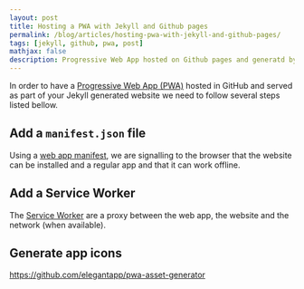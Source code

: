 ```yaml
---
layout: post
title: Hosting a PWA with Jekyll and Github pages
permalink: /blog/articles/hosting-pwa-with-jekyll-and-github-pages/
tags: [jekyll, github, pwa, post]
mathjax: false
description: Progressive Web App hosted on Github pages and generatd by Jekyll
---
```


In order to have a [Progressive Web App (PWA)](https://developer.mozilla.org/en-US/docs/Web/Progressive_web_apps) hosted in GitHub and served as part of your Jekyll generated website we need to follow several steps listed bellow.

## Add a `manifest.json` file

Using a [web app manifest](https://developer.mozilla.org/en-US/docs/Web/Manifest), we are signalling to the browser that the website can be installed and a regular app and that it can work offline.

## Add a Service Worker

The [Service Worker](https://developer.mozilla.org/en-US/docs/Web/API/Service_Worker_API) are a proxy between the web app, the website and the network (when available).

## Generate app icons

https://github.com/elegantapp/pwa-asset-generator

